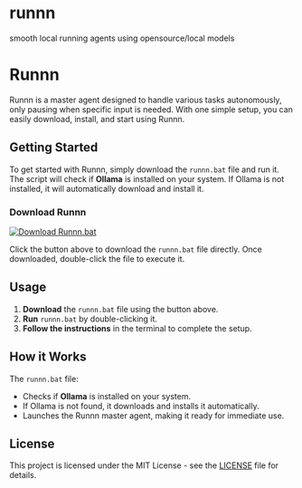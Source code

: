 # runnn
smooth local running agents using opensource/local models

# Runnn

Runnn is a master agent designed to handle various tasks autonomously, only pausing when specific input is needed. With one simple setup, you can easily download, install, and start using Runnn.

## Getting Started

To get started with Runnn, simply download the `runnn.bat` file and run it. The script will check if **Ollama** is installed on your system. If Ollama is not installed, it will automatically download and install it.

### Download Runnn

[![Download Runnn.bat](https://img.shields.io/badge/Download-runnn.bat-blue?style=for-the-badge)](https://github.com/onlyzerosonce/runnn/raw/main/runnn.bat)

Click the button above to download the `runnn.bat` file directly. Once downloaded, double-click the file to execute it.

## Usage

1. **Download** the `runnn.bat` file using the button above.
2. **Run** `runnn.bat` by double-clicking it.
3. **Follow the instructions** in the terminal to complete the setup.

## How it Works

The `runnn.bat` file:
- Checks if **Ollama** is installed on your system.
- If Ollama is not found, it downloads and installs it automatically.
- Launches the Runnn master agent, making it ready for immediate use.

## License

This project is licensed under the MIT License - see the [LICENSE](LICENSE) file for details.
